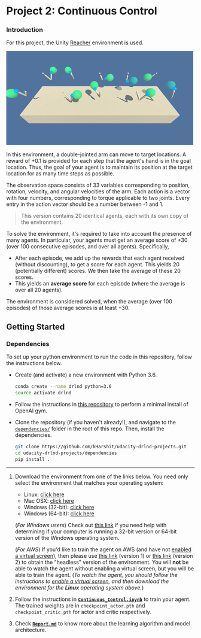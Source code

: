 # Project 2: Continuous Control

### Introduction

For this project, the Unity [Reacher](https://github.com/Unity-Technologies/ml-agents/blob/master/docs/Learning-Environment-Examples.md#reacher) environment is used.

![reacher.gif](reacher.gif)

In this environment, a double-jointed arm can move to target locations. A reward of +0.1 is provided for each step that the agent's hand is in the goal location. Thus, the goal of your agent is to maintain its position at the target location for as many time steps as possible.

The observation space consists of 33 variables corresponding to position, rotation, velocity, and angular velocities of the arm. Each action is a vector with four numbers, corresponding to torque applicable to two joints. Every entry in the action vector should be a number between -1 and 1.

> This version contains 20 identical agents, each with its own copy of the environment.

To solve the environment, it's required to take into account the presence of many agents.  In particular, your agents must get an average score of +30 (over 100 consecutive episodes, and over all agents).  Specifically,
- After each episode, we add up the rewards that each agent received (without discounting), to get a score for each agent.  This yields 20 (potentially different) scores.  We then take the average of these 20 scores. 
- This yields an **average score** for each episode (where the average is over all 20 agents).

The environment is considered solved, when the average (over 100 episodes) of those average scores is at least +30.

## Getting Started

### Dependencies

To set up your python environment to run the code in this repository, follow the instructions below.

* Create (and activate) a new environment with Python 3.6.

    ```bash
    conda create --name drlnd python=3.6
    source activate drlnd
    ```

* Follow the instructions in [this repository](https://github.com/openai/gym) to perform a minimal install of OpenAI gym.


* Clone the repository (if you haven't already!), and navigate to the [`dependencies/`](../dependencies/) folder in the root of this repo.  Then, install the dependencies.

    ```bash
    git clone https://github.com/kHarshit/udacity-drlnd-projects.git
    cd udacity-drlnd-projects/dependencies
    pip install .
    ```

---

1. Download the environment from one of the links below.  You need only select the environment that matches your operating system:

    - Linux: [click here](https://s3-us-west-1.amazonaws.com/udacity-drlnd/P2/Reacher/Reacher_Linux.zip)
    - Mac OSX: [click here](https://s3-us-west-1.amazonaws.com/udacity-drlnd/P2/Reacher/Reacher.app.zip)
    - Windows (32-bit): [click here](https://s3-us-west-1.amazonaws.com/udacity-drlnd/P2/Reacher/Reacher_Windows_x86.zip)
    - Windows (64-bit): [click here](https://s3-us-west-1.amazonaws.com/udacity-drlnd/P2/Reacher/Reacher_Windows_x86_64.zip)

    (_For Windows users_) Check out [this link](https://support.microsoft.com/en-us/help/827218/how-to-determine-whether-a-computer-is-running-a-32-bit-version-or-64) if you need help with determining if your computer is running a 32-bit version or 64-bit version of the Windows operating system.

    (_For AWS_) If you'd like to train the agent on AWS (and have not [enabled a virtual screen](https://github.com/Unity-Technologies/ml-agents/blob/master/docs/Training-on-Amazon-Web-Service.md)), then please use [this link](https://s3-us-west-1.amazonaws.com/udacity-drlnd/P2/Reacher/one_agent/Reacher_Linux_NoVis.zip) (version 1) or [this link](https://s3-us-west-1.amazonaws.com/udacity-drlnd/P2/Reacher/Reacher_Linux_NoVis.zip) (version 2) to obtain the "headless" version of the environment.  You will **not** be able to watch the agent without enabling a virtual screen, but you will be able to train the agent.  (_To watch the agent, you should follow the instructions to [enable a virtual screen](https://github.com/Unity-Technologies/ml-agents/blob/master/docs/Training-on-Amazon-Web-Service.md), and then download the environment for the **Linux** operating system above._)


2. Follow the instructions in [**`Continuous_Control.ipynb`**](https://nbviewer.jupyter.org/github/kHarshit/udacity-drlnd-projects/blob/master/p2_continuous_control/Continuous_Control.ipynb) to train your agent. The trained weights are in `checkpoint_actor.pth` and `checkpoint_critic.pth` for actor and critic respectively.

3. Check [**`Report.md`**](Report.md) to know more about the learning algorithm and model
   architecture.

